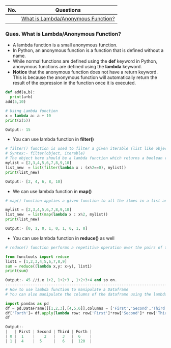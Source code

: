 |  No.  | Questions                                                                    |
| :---: | ---------------------------------------------------------------------------- |
|       | [What is Lambda/Anonymous Function?](#ques-what-is-lambdaanonymous-function) |

### Ques. What is Lambda/Anonymous Function?
* A lambda function is a small anonymous function.
* In Python, an anonymous function is a function that is defined without a name.
* While normal functions are defined using the **def** keyword in Python, anonymous functions are defined using the **lambda** keyword.
* **Notice** that the anonymous function does not have a return keyword. This is because the anonymous function will automatically return the result of the expression in the function once it is executed.
```python
def add(a,b):
  print(a+b)
add(5,10)

# Using Lambda function
x = lambda a: a + 10
print(x(5))

Output:- 15
```
* You can use lambda function in **filter()**
```python
# filter() function is used to filter a given iterable (list like object) using another function that defines the filtering logic.
# Syntex:- filter(object, iterable)
# The object here should be a lambda function which returns a boolean value.
mylist = [2,3,4,5,6,7,8,9,10]
list_new  = list(filter(lambda x : (x%2==0), mylist))
print(list_new)

Output:- [2, 4, 6, 8, 10]
```
* We can use lambda function in **map()**
```python
# map() function applies a given function to all the itmes in a list and returns the result. Similar to filter(), simply pass the lambda function and the list (or any iterable, like tuple) as arguments.

mylist = [2,3,4,5,6,7,8,9,10]
list_new  = list(map(lambda x : x%2, mylist))
print(list_new)

Output:- [0, 1, 0, 1, 0, 1, 0, 1, 0]
```
* You can use lambda function in **reduce()** as well
```python
# reduce() function performs a repetitive operation over the pairs of the elements in the list. Pass the lambda function and the list as arguments to the reduce() function. For using the reduce() function, you need to import reduce from functools librray.

from functools import reduce
list1 = [1,2,3,4,5,6,7,8,9]
sum = reduce((lambda x,y: x+y), list1)
print(sum)

Output:- 45 //i.e 1+2, 1+2+3 , 1+2+3+4 and so on.
----------------------------------------------------------------------------
# How to use lambda function to manipulate a Dataframe
# You can also manipulate the columns of the dataframe using the lambda function. It’s a great candidate to use inside the apply method of a dataframe. I will be trying to add a new row in the dataframe in this section as example.

import pandas as pd
df = pd.DataFrame([[1,2,3],[4,5,6]],columns = ['First','Second','Third'])
df['Forth']= df.apply(lambda row: row['First']*row['Second']* row['Third'], axis=1)
df

Output:- 
|   | First | Second | Third | Forth |
| 0 |  1    |    2   |   3   |  6    |
| 1 |  4    |  5     |   6   |  120  | 
```